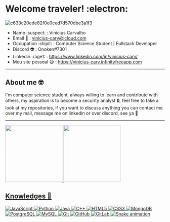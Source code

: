 # Welcome traveler!  :electron:

![c633c20ede82f0e0ced7d570dbe3a1f3](https://media0.giphy.com/media/Dh5q0sShxgp13DwrvG/giphy.gif?cid=ecf05e471gfzv6v83kc8er0heo8yz3vhay9t0ti527vjsn86&rid=giphy.gif&ct=g)

* Name :suspect: : Vinicius Carvalho
* Email :love_letter: : vinicius-carv@icloud.com
* Occupation :shipit: : Computer Science Student | Fullstack Developer
* Discord :alien: : Onoken#7301
* Linkedin :rage1: : https://www.linkedin.com/in/vinicius-carv/
* Meu site pessoal 😃 : https://vinicius-carv.infinityfreeapp.com

-----------
 ## About me 🤓
 I'm computer science student, always willing to learn and contribute with others, my aspiration is to become a security analyst 🔒, feel free to take a look at my repositories, if you want to discuss anything you can contact me over my mail, message me on linkedin or over discord, see ya 👋
 
-----------

 <div>
    <a href="https://gitlab.com/vinicius-carv">
  <img height="180em" src="https://github-readme-stats.vercel.app/api?username=vinicius-carv&show_icons=true&theme=dark&include_all_commits=true&count_private=true"/>
  <img height="180em" src="https://github-readme-stats.vercel.app/api/top-langs/?username=vinicius-carv&layout=compact&langs_count=7&theme=dark"/>
</div>
 
 ## Knowledges :brain:
![JavaScript](https://img.shields.io/badge/-JavaScript-black?style=flat-square&logo=javascript)
![Python](https://img.shields.io/badge/-Python-black?style=flat-square&logo=Python)
![Java](https://img.shields.io/badge/-java-E34A86?style=flat-square&logo=java)
![C++](https://img.shields.io/badge/-C++-00599C?style=flat-square&logo=c)
![HTML5](https://img.shields.io/badge/-HTML5-E34F26?style=flat-square&logo=html5&logoColor=white)
![CSS3](https://img.shields.io/badge/-CSS3-1572B6?style=flat-square&logo=css3)
![MongoDB](https://img.shields.io/badge/-MongoDB-black?style=flat-square&logo=mongodb)
![PostgreSQL](https://img.shields.io/badge/-PostgreSQL-336791?style=flat-square&logo=postgresql)
![MySQL](https://img.shields.io/badge/-MySQL-black?style=flat-square&logo=mysql)
![Git](https://img.shields.io/badge/-Git-black?style=flat-square&logo=git)
![GitHub](https://img.shields.io/badge/-GitHub-181717?style=flat-square&logo=github)
![GitLab](https://img.shields.io/badge/-GitLab-FCA121?style=flat-square&logo=gitlab)
![Snake animation](https://github.com/yasssuz/yasssuz/blob/output/github-contribution-grid-snake.svg)
